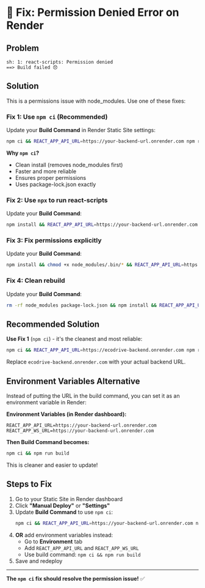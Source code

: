 # 🔧 Fix: Permission Denied Error on Render

## Problem
```
sh: 1: react-scripts: Permission denied
==> Build failed 😞
```

## Solution

This is a permissions issue with node_modules. Use one of these fixes:

### Fix 1: Use `npm ci` (Recommended)

Update your **Build Command** in Render Static Site settings:

```bash
npm ci && REACT_APP_API_URL=https://your-backend-url.onrender.com npm run build
```

**Why `npm ci`?**
- Clean install (removes node_modules first)
- Faster and more reliable
- Ensures proper permissions
- Uses package-lock.json exactly

### Fix 2: Use `npx` to run react-scripts

Update your **Build Command**:

```bash
npm install && REACT_APP_API_URL=https://your-backend-url.onrender.com npx react-scripts build
```

### Fix 3: Fix permissions explicitly

Update your **Build Command**:

```bash
npm install && chmod +x node_modules/.bin/* && REACT_APP_API_URL=https://your-backend-url.onrender.com npm run build
```

### Fix 4: Clean rebuild

Update your **Build Command**:

```bash
rm -rf node_modules package-lock.json && npm install && REACT_APP_API_URL=https://your-backend-url.onrender.com npm run build
```

## Recommended Solution

**Use Fix 1** (`npm ci`) - it's the cleanest and most reliable:

```bash
npm ci && REACT_APP_API_URL=https://ecodrive-backend.onrender.com npm run build
```

Replace `ecodrive-backend.onrender.com` with your actual backend URL.

## Environment Variables Alternative

Instead of putting the URL in the build command, you can set it as an environment variable in Render:

**Environment Variables (in Render dashboard):**
```
REACT_APP_API_URL=https://your-backend-url.onrender.com
REACT_APP_WS_URL=https://your-backend-url.onrender.com
```

**Then Build Command becomes:**
```bash
npm ci && npm run build
```

This is cleaner and easier to update!

## Steps to Fix

1. Go to your Static Site in Render dashboard
2. Click **"Manual Deploy"** or **"Settings"**
3. Update **Build Command** to use `npm ci`:
   ```bash
   npm ci && REACT_APP_API_URL=https://your-backend-url.onrender.com npm run build
   ```
4. **OR** add environment variables instead:
   - Go to **Environment** tab
   - Add `REACT_APP_API_URL` and `REACT_APP_WS_URL`
   - Use build command: `npm ci && npm run build`
5. Save and redeploy

---

**The `npm ci` fix should resolve the permission issue!** ✅

